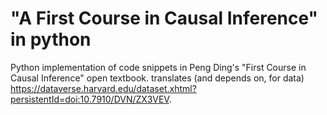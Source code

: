 # "A First Course in Causal Inference" in python
Python implementation of code snippets in Peng Ding's "First Course in Causal Inference" open textbook. 
translates (and depends on, for data) https://dataverse.harvard.edu/dataset.xhtml?persistentId=doi:10.7910/DVN/ZX3VEV. 

